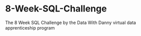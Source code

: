 # 8-Week-SQL-Challenge
The 8 Week SQL Challenge by the Data With Danny virtual data apprenticeship program
